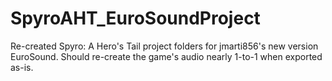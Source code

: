 # SpyroAHT_EuroSoundProject
Re-created Spyro: A Hero's Tail project folders for jmarti856's new version EuroSound. Should re-create the game's audio nearly 1-to-1 when exported as-is.
